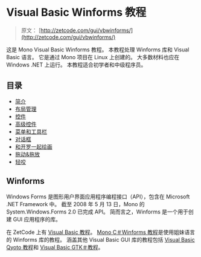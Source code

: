 # Visual Basic Winforms 教程

> 原文： [http://zetcode.com/gui/vbwinforms/](http://zetcode.com/gui/vbwinforms/)

这是 Mono Visual Basic Winforms 教程。 本教程处理 Winforms 库和 Visual Basic 语言。 它是通过 Mono 项目在 Linux 上创建的。 大多数材料也应在 Windows .NET 上运行。 本教程适合初学者和中级程序员。

## 目录



*   [简介](introduction/)
*   [布局管理](layout/)
*   [控件](controls/)
*   [高级控件](advanced/)
*   [菜单和工具栏](menustoolbars/)
*   [对话框](dialogs/)
*   [和开罗一起绘画](painting/)
*   [拖动&拖放](dragdrop/)
*   [轻咬](nibbles/)



## Winforms

Windows Forms 是图形用户界面应用程序编程接口（API），包含在 Microsoft .NET Framework 中。 截至 2008 年 5 月 13 日，Mono 的 System.Windows.Forms 2.0 已完成 API。 简而言之，Winforms 是一个用于创建 GUI 应用程序的库。

在 ZetCode 上有 [Visual Basic 教程](/lang/visualbasic/)。 [Mono C＃Winforms 教程](/gui/csharpwinforms/)是使用姐妹语言的 Winforms 库的教程。 涵盖其他 Visual Basic GUI 库的教程包括 [Visual Basic Qyoto 教程](/gui/vbqyoto/)和 [Visual Basic GTK＃教程](/gui/vbgtk/)。